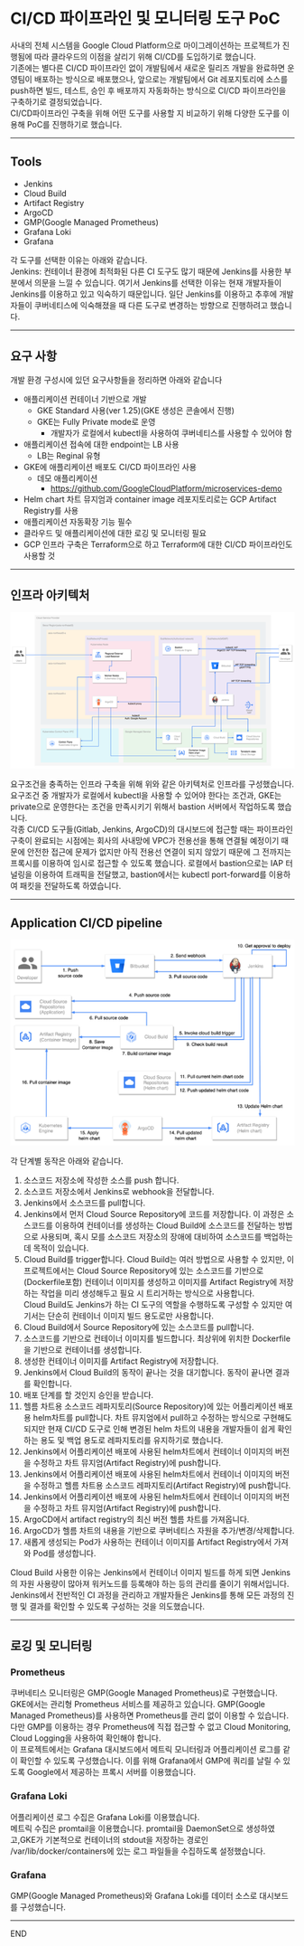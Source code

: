 # CI/CD 파이프라인 및 모니터링 도구 PoC

사내의 전체 시스템을 Google Cloud Platform으로 마이그레이션하는 프로젝트가 진행됨에 따라 클라우드의 이점을 살리기 위해 CI/CD를 도입하기로 했습니다.  
기존에는 별다른 CI/CD 파이프라인 없이 개발팀에서 새로운 릴리즈 개발을 완료하면 운영팀이 배포하는 방식으로 배포했으나, 앞으로는 개발팀에서 Git 레포지토리에 소스를 push하면 빌드, 테스트, 승인 후 배포까지 자동화하는 방식으로 CI/CD 파이프라인을 구축하기로 결정되었습니다.  
CI/CD파이프라인 구축을 위해 어떤 도구를 사용할 지 비교하기 위해 다양한 도구를 이용해 PoC를 진행하기로 했습니다.  

---

## Tools
- Jenkins
- Cloud Build
- Artifact Registry
- ArgoCD
- GMP(Google Managed Prometheus)
- Grafana Loki
- Grafana

각 도구를 선택한 이유는 아래와 같습니다.  
Jenkins: 컨테이너 환경에 최적화된 다른 CI 도구도 많기 때문에 Jenkins를 사용한 부분에서 의문을 느낄 수 있습니다. 여기서 Jenkins를 선택한 이유는 현재 개발자들이 Jenkins를 이용하고 있고 익숙하기 때문입니다. 일단 Jenkins를 이용하고 추후에 개발자들이 쿠버네티스에 익숙해졌을 때 다른 도구로 변경하는 방향으로 진행하려고 했습니다.

---

## 요구 사항

개발 환경 구성시에 있던 요구사항들을 정리하면 아래와 같습니다
- 애플리케이션 컨테이너 기반으로 개발
    - GKE Standard 사용(ver 1.25)(GKE 생성은 콘솔에서 진행)
    - GKE는 Fully Private mode로 운영
        - 개발자가 로컬에서 kubectl을 사용하여 쿠버네티스를 사용할 수 있어야 함
- 애플리케이션 접속에 대한 endpoint는 LB 사용
    - LB는 Reginal 유형
- GKE에 애플리케이션 배포도 CI/CD 파이프라인 사용
    - 데모 애플리케이션
        - https://github.com/GoogleCloudPlatform/microservices-demo
- Helm chart 차트 뮤지엄과 container image 레포지토리로는 GCP Artifact Registry를 사용
- 애플리케이션 자동확장 기능 필수
- 클라우드 및 애플리케이션에 대한 로깅 및 모니터링 필요
- GCP 인프라 구축은 Terraform으로 하고 Terraform에 대한 CI/CD 파이프라인도 사용할 것

---

## 인프라 아키텍처

![Infra-Architecture](/img/Infra-Architecture.png)

요구조건을 충족하는 인프라 구축을 위해 위와 같은 아키텍처로 인프라를 구성했습니다.  
요구조건 중 개발자가 로컬에서 kubectl을 사용할 수 있어야 한다는 조건과, GKE는 private으로 운영한다는 조건을 만족시키기 위해서 bastion 서버에서 작업하도록 했습니다.  
각종 CI/CD 도구들(Gitlab, Jenkins, ArgoCD)의 대시보드에 접근할 때는 파이프라인 구축이 완료되는 시점에는 회사의 사내망에 VPC가 전용선을 통해 연결될 예정이기 때문에 안전한 접근에 문제가 없지만 아직 전용선 연결이 되지 않았기 때문에 그 전까지는 프록시를 이용하여 임시로 접근할 수 있도록 했습니다.
로컬에서 bastion으로는 IAP 터널링을 이용하여 트래픽을 전달했고, bastion에서는 kubectl port-forward를 이용하여 패킷을 전달하도록 하였습니다.

---

## Application CI/CD pipeline

![Application Ci/CD pipeline](/img/Application-CICD-pipeline.png)

각 단계별 동작은 아래와 같습니다.
1. 소스코드 저장소에 작성한 소스를 push 합니다.
2. 소스코드 저장소에서 Jenkins로 webhook을 전달합니다.
3. Jenkins에서 소스코드를 pull합니다.
4. Jenkins에서 먼저 Cloud Source Repository에 코드를 저장합니다. 이 과정은 소스코드를 이용하여 컨테이너를 생성하는 Cloud Build에 소스코드를 전달하는 방법으로 사용되며, 혹시 모를 소스코드 저장소의 장애에 대비하여 소스코드를 백업하는데 목적이 있습니다.
5. Cloud Build를 trigger합니다. Cloud Build는 여러 방법으로 사용할 수 있지만, 이 프로젝트에서는 Cloud Source Repository에 있는 소스코드를 기반으로(Dockerfile포함) 컨테이너 이미지를 생성하고 이미지를 Artifact Registry에 저장하는 작업을 미리 생성해두고 필요 시 트리거하는 방식으로 사용합니다.  
    Cloud Build도 Jenkins가 하는 CI 도구의 역할을 수행하도록 구성할 수 있지만 여기서는 단순히 컨테이너 이미지 빌드 용도로만 사용합니다.
6. Cloud Build에서 Source Repository에 있는 소스코드를 pull합니다.
7. 소스코드를 기반으로 컨테이너 이미지를 빌드합니다. 최상위에 위치한 Dockerfile을 기반으로 컨테이너를 생성합니다.
8. 생성한 컨테이너 이미지를 Artifact Registry에 저장합니다.
9. Jenkins에서 Cloud Build의 동작이 끝나는 것을 대기합니다. 동작이 끝나면 결과를 확인합니다.
10. 배포 단계를 할 것인지 승인을 받습니다.
11. 헬름 차트용 소스코드 레파지토리(Source Repository)에 있는 어플리케이션 배포용 helm차트를 pull합니다. 차트 뮤지엄에서 pull하고 수정하는 방식으로 구현해도 되지만 현재 CI/CD 도구로 인해 변경된 helm 차트의 내용을 개발자들이 쉽게 확인하는 용도 및 백업 용도로 레파지토리를 유지하기로 했습니다.
13. Jenkins에서 어플리케이션 배포에 사용된 helm차트에서 컨테이너 이미지의 버전을 수정하고 차트 뮤지엄(Artifact Registry)에 push합니다.
13. Jenkins에서 어플리케이션 배포에 사용된 helm차트에서 컨테이너 이미지의 버전을 수정하고 헬름 차트용 소스코드 레파지토리(Artifact Registry)에 push합니다.
13. Jenkins에서 어플리케이션 배포에 사용된 helm차트에서 컨테이너 이미지의 버전을 수정하고 차트 뮤지엄(Artifact Registry)에 push합니다.
14. ArgoCD에서 artifact registry의 최신 버전 헬름 차트를 가져옵니다. 
15. ArgoCD가 헬름 차트의 내용을 기반으로 쿠버네티스 자원을 추가/변경/삭제합니다.
16. 새롭게 생성되는 Pod가 사용하는 컨테이너 이미지를 Artifact Registry에서 가져와 Pod를 생성합니다.

Cloud Build 사용한 이유는 Jenkins에서 컨테이너 이미지 빌드를 하게 되면 Jenkins의 자원 사용량이 많아져 워커노드를 등록해야 하는 등의 관리를 줄이기 위해서입니다.
Jenkins에서 전반적인 CI 과정을 관리하고 개발자들은 Jenkins를 통해 모든 과정의 진행 및 결과를 확인할 수 있도록 구성하는 것을 의도했습니다.

---

## 로깅 및 모니터링

### Prometheus
쿠버네티스 모니터링은 GMP(Google Managed Prometheus)로 구현했습니다.
GKE에서는 관리형 Prometheus 서비스를 제공하고 있습니다. GMP(Google Managed Prometheus)를 사용하면 Prometheus를 관리 없이 이용할 수 있습니다.  
다만 GMP를 이용하는 경우 Prometheus에 직접 접근할 수 없고 Cloud Monitoring, Cloud Logging을 사용하여 확인해야 합니다.  
이 프로젝트에서는 Grafana 대시보드에서 메트릭 모니터링과 어플리케이션 로그를 같이 확인할 수 있도록 구성했습니다. 이를 위해 Grafana에서 GMP에 쿼리를 날릴 수 있도록 Google에서 제공하는 프록시 서버를 이용했습니다.

### Grafana Loki

어플리케이션 로그 수집은 Grafana Loki를 이용했습니다.  
메트릭 수집은 promtail을 이용했습니다. promtail을 DaemonSet으로 생성하였고,GKE가 기본적으로 컨테이너의 stdout을 저장하는 경로인 /var/lib/docker/containers에 있는 로그 파일들을 수집하도록 설정했습니다.

### Grafana

GMP(Google Managed Prometheus)와 Grafana Loki를 데이터 소스로 대시보드를 구성했습니다.

---

END
